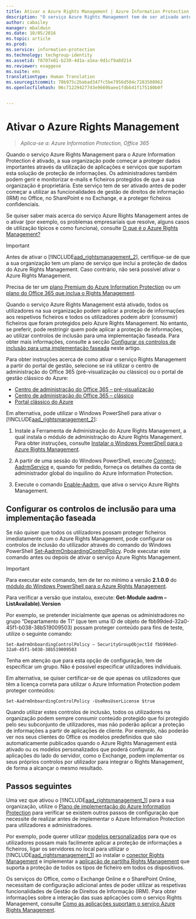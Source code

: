 ```yaml
---
title: Ativar o Azure Rights Management | Azure Information Protection
description: "O serviço Azure Rights Management tem de ser ativado antes de a sua organização poder começar a proteger documentos e e-mails através da utilização de aplicações e serviços que suportam esta solução de proteção de informações."
author: cabailey
manager: mbaldwin
ms.date: 10/05/2016
ms.topic: article
ms.prod: 
ms.service: information-protection
ms.technology: techgroup-identity
ms.assetid: f8707e01-b239-4d1a-a1ea-0d1cf9a8d214
ms.reviewer: esaggese
ms.suite: ems
translationtype: Human Translation
ms.sourcegitcommit: 78b975c2babad347fc5be7956d504c7283508962
ms.openlocfilehash: 06c71229427743e9669baee1fdbb41f175180b0f


---
```


# <a name="activating-azure-rights-management"></a>Ativar o Azure Rights Management

>*Aplica-se a: Azure Information Protection, Office 365*

Quando o serviço Azure Rights Management para o Azure Information Protection é ativado, a sua organização pode começar a proteger dados importantes através da utilização de aplicações e serviços que suportam esta solução de proteção de informações. Os administradores também podem gerir e monitorizar e-mails e ficheiros protegidos de que a sua organização é proprietária. Este serviço tem de ser ativado antes de poder começar a utilizar as funcionalidades de gestão de direitos de informação (IRM) no Office, no SharePoint e no Exchange, e a proteger ficheiros confidenciais.

Se quiser saber mais acerca do serviço Azure Rights Management antes de o ativar (por exemplo, os problemas empresariais que resolve, alguns casos de utilização típicos e como funciona), consulte [O que é o Azure Rights Management?](../understand-explore/what-is-azure-rms.md)

> [!IMPORTANT]
> Antes de ativar o [!INCLUDE[aad_rightsmanagement_2](../includes/aad_rightsmanagement_2_md.md)], certifique-se de que a sua organização tem um plano de serviço que inclui a proteção de dados do Azure Rights Management. Caso contrário, não será possível ativar o Azure Rights Management.
>
> Precisa de ter um [plano Premium do Azure Information Protection](https://www.microsoft.com/en-us/cloud-platform/azure-information-protection-pricing) ou um [plano do Office 365 que inclua o Rights Management](http://download.microsoft.com/download/E/C/F/ECF42E71-4EC0-48FF-AA00-577AC14D5B5C/Azure_Information_Protection_licensing_datasheet_EN-US.pdf).

Quando o serviço Azure Rights Management está ativado, todos os utilizadores na sua organização podem aplicar a proteção de informações aos respetivos ficheiros e todos os utilizadores podem abrir (consumir) ficheiros que foram protegidos pelo Azure Rights Management. No entanto, se preferir, pode restringir quem pode aplicar a proteção de informações, ao utilizar controlos de inclusão para uma implementação faseada. Para obter mais informações, consulte a secção [Configurar os controlos de inclusão para uma implementação faseada](#configuring-onboarding-controls-for-a-phased-deployment) neste artigo.

Para obter instruções acerca de como ativar o serviço Rights Management a partir do portal de gestão, selecione se irá utilizar o centro de administração do Office 365 (pré-visualização ou clássico) ou o portal de gestão clássico do Azure:


- [Centro de administração do Office 365 – pré-visualização](activate-office365-preview.md)
- [Centro de administração do Office 365 – clássico](activate-office365-classic.md)
- [Portal clássico do Azure](activate-azure-classic.md)

Em alternativa, pode utilizar o Windows PowerShell para ativar o [!INCLUDE[aad_rightsmanagement_2](../includes/aad_rightsmanagement_2_md.md)]:

1. Instale a Ferramenta de Administração do Azure Rights Management, a qual instala o módulo de administração do Azure Rights Management. Para obter instruções, consulte [Instalar o Windows PowerShell para o Azure Rights Management](../deploy-use/install-powershell.md).

2. A partir de uma sessão do Windows PowerShell, execute [Connect-AadrmService](https://msdn.microsoft.com/library/windowsazure/dn629415.aspx) e, quando for pedido, forneça os detalhes da conta de administrador global do inquilino do Azure Information Protection.

3. Execute o comando [Enable-Aadrm](http://msdn.microsoft.com/library/windowsazure/dn629412.aspx), que ativa o serviço Azure Rights Management.

## <a name="configuring-onboarding-controls-for-a-phased-deployment"></a>Configurar os controlos de inclusão para uma implementação faseada
Se não quiser que todos os utilizadores possam proteger ficheiros imediatamente com o Azure Rights Management, pode configurar os controlos de inclusão do utilizador através do comando do Windows PowerShell [Set-AadrmOnboardingControlPolicy](http://msdn.microsoft.com/library/azure/dn857521.aspx). Pode executar este comando antes ou depois de ativar o serviço Azure Rights Management.

> [!IMPORTANT]
> Para executar este comando, tem de ter no mínimo a versão **2.1.0.0** do [módulo do Windows PowerShell para o Azure Rights Management](http://go.microsoft.com/fwlink/?LinkId=257721).
>
> Para verificar a versão que instalou, execute: **Get-Module aadrm –ListAvailable).Version**

Por exemplo, se pretender inicialmente que apenas os administradores no grupo “Departamento de TI” (que tem uma ID de objeto de fbb99ded-32a0-45f1-b038-38b519009503) possam proteger conteúdo para fins de teste, utilize o seguinte comando:

```
Set-AadrmOnboardingControlPolicy – SecurityGroupObjectId fbb99ded-32a0-45f1-b038-38b519009503
```
Tenha em atenção que para esta opção de configuração, tem de especificar um grupo. Não é possível especificar utilizadores individuais.

Em alternativa, se quiser certificar-se de que apenas os utilizadores que têm a licença correta para utilizar o Azure Information Protection podem proteger conteúdos:

```
Set-AadrmOnboardingControlPolicy -UseRmsUserLicense $true
```
Quando utilizar estes controlos de inclusão, todos os utilizadores na organização podem sempre consumir conteúdo protegido que foi protegido pelo seu subconjunto de utilizadores, mas não poderão aplicar a proteção de informações a partir de aplicações de cliente. Por exemplo, não poderão ver nos seus clientes do Office os modelos predefinidos que são automaticamente publicados quando o Azure Rights Management está ativado ou os modelos personalizados que poderá configurar.  As aplicações do lado do servidor, como o Exchange, podem implementar os seus próprios controlos por utilizador para integrar o Rights Management, de forma a alcançar o mesmo resultado.


## <a name="next-steps"></a>Passos seguintes
Uma vez que ativou o [!INCLUDE[aad_rightsmanagement_1](../includes/aad_rightsmanagement_1_md.md)] para a sua organização, utilize o [Plano de implementação do Azure Information Protection](../plan-design/deployment-roadmap.md) para verificar se existem outros passos de configuração que necessite de realizar antes de implementar o Azure Information Protection para utilizadores e administradores. 

Por exemplo, pode querer utilizar [modelos personalizados](configure-custom-templates.md) para que os utilizadores possam mais facilmente aplicar a proteção de informações a ficheiros, ligar os servidores no local para utilizar o [!INCLUDE[aad_rightsmanagement_1](../includes/aad_rightsmanagement_1_md.md)] ao instalar o [conector Rights Management](deploy-rms-connector.md) e implementar a [aplicação de partilha Rights Management](../rms-client/sharing-app-windows.md) que suporta a proteção de todos os tipos de ficheiro em todos os dispositivos. 

Os serviços do Office, como o Exchange Online e o SharePoint Online, necessitam de configuração adicional antes de poder utilizar as respetivas funcionalidades de Gestão de Direitos de Informação (IRM). Para obter informações sobre a interação das suas aplicações com o serviço Rights Management, consulte [Como as aplicações suportam o serviço Azure Rights Management](../understand-explore/applications-support.md).




<!--HONumber=Nov16_HO1-->


